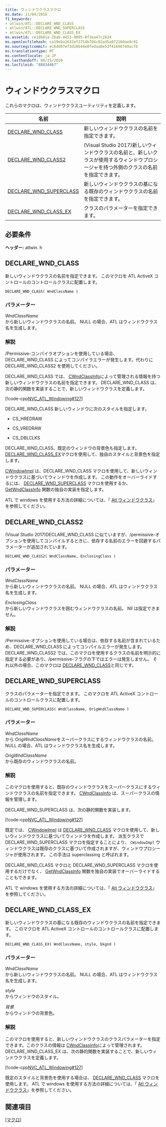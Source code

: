 ```yaml
---
title: ウィンドウクラスマクロ
ms.date: 11/04/2016
f1_keywords:
- atlwin/ATL::DECLARE_WND_CLASS
- atlwin/ATL::DECLARE_WND_SUPERCLASS
- atlwin/ATL::DECLARE_WND_CLASS_EX
ms.assetid: ce18681a-2bab-4453-9895-0f3ea47c2b24
ms.openlocfilehash: ca19eba1632ef3754b704c82ad5a872160ae0c91
ms.sourcegitcommit: ec6dd97ef3d10b44e0fedaa8e53f41696f49ac7b
ms.translationtype: MT
ms.contentlocale: ja-JP
ms.lasthandoff: 08/25/2020
ms.locfileid: "88834467"
---
```

# <a name="window-class-macros"></a>ウィンドウクラスマクロ

これらのマクロは、ウィンドウクラスユーティリティを定義します。

|名前|説明|
|-|-|
|[DECLARE_WND_CLASS](#declare_wnd_class)|新しいウィンドウクラスの名前を指定できます。|
|[DECLARE_WND_CLASS2](#declare_wnd_class2)|(Visual Studio 2017)新しいウィンドウクラスの名前と、新しいクラスが使用するウィンドウプロシージャを持つ外側のクラスの名前を指定できます。|
|[DECLARE_WND_SUPERCLASS](#declare_wnd_superclass)|新しいウィンドウクラスの基になる既存のウィンドウクラスの名前を指定できます。|
|[DECLARE_WND_CLASS_EX](#declare_wnd_class_ex)|クラスのパラメーターを指定できます。|

## <a name="requirements"></a>必要条件

**ヘッダー:** atlwin. h

## <a name="declare_wnd_class"></a><a name="declare_wnd_class"></a> DECLARE_WND_CLASS

新しいウィンドウクラスの名前を指定できます。 このマクロを ATL ActiveX コントロールのコントロールクラスに配置します。

```
DECLARE_WND_CLASS( WndClassName )
```

### <a name="parameters"></a>パラメーター

*WndClassName*<br/>
から新しいウィンドウクラスの名前。 NULL の場合、ATL はウィンドウクラス名を生成します。

### <a name="remarks"></a>解説

/Permissive-コンパイラオプションを使用している場合、DECLARE_WND_CLASS によってコンパイラエラーが発生します。代わりに DECLARE_WND_CLASS2 を使用してください。

DECLARE_WND_CLASS では、 [CWndClassInfo](cwndclassinfo-class.md)によって管理される情報を持つ新しいウィンドウクラスの名前を指定できます。 DECLARE_WND_CLASS は、次の静的関数を実装することで、新しいウィンドウクラスを定義します。

[!code-cpp[NVC_ATL_Windowing#127](../../atl/codesnippet/cpp/window-class-macros_1.cpp)]

DECLARE_WND_CLASS 新しいウィンドウに次のスタイルを指定します。

- CS_HREDRAW

- CS_VREDRAW

- CS_DBLCLKS

DECLARE_WND_CLASS、既定のウィンドウの背景色も指定します。 [DECLARE_WND_CLASS_EX](#declare_wnd_class_ex)マクロを使用して、独自のスタイルと背景色を指定します。

[CWindowImpl](cwindowimpl-class.md) は、DECLARE_WND_CLASS マクロを使用して、新しいウィンドウクラスに基づいてウィンドウを作成します。 この動作をオーバーライドするには、 [DECLARE_WND_SUPERCLASS](#declare_wnd_superclass) マクロを使用するか、 [GetWndClassInfo](cwindowimpl-class.md#getwndclassinfo) 関数の独自の実装を指定します。

ATL で windows を使用する方法の詳細については、「 [Atl ウィンドウクラス](../../atl/atl-window-classes.md)」を参照してください。

## <a name="declare_wnd_class2"></a><a name="declare_wnd_class2"></a> DECLARE_WND_CLASS2

(Visual Studio 2017)DECLARE_WND_CLASS に似ていますが、/permissive-オプションを使用してコンパイルするときに、依存する名前のエラーを回避するパラメーターが追加されています。

```
DECLARE_WND_CLASS2( WndClassName, EnclosingClass )
```

### <a name="parameters"></a>パラメーター

*WndClassName*<br/>
から新しいウィンドウクラスの名前。 NULL の場合、ATL はウィンドウクラス名を生成します。

*EnclosingClass*<br/>
から新しいウィンドウクラスを囲むウィンドウクラスの名前。 Nll は指定できません。

### <a name="remarks"></a>解説

/Permissive-オプションを使用している場合は、依存する名前が含まれているため、DECLARE_WND_CLASS によってコンパイルエラーが発生します。 DECLARE_WND_CLASS2 では、このマクロを使用するクラスの名前を明示的に指定する必要があり、/permissive-フラグの下ではエラーは発生しません。
それ以外の場合、このマクロは [DECLARE_WND_CLASS](#declare_wnd_class)と同じです。

## <a name="declare_wnd_superclass"></a><a name="declare_wnd_superclass"></a> DECLARE_WND_SUPERCLASS

クラスのパラメーターを指定できます。 このマクロを ATL ActiveX コントロールのコントロールクラスに配置します。

```
DECLARE_WND_SUPERCLASS( WndClassName, OrigWndClassName )
```

### <a name="parameters"></a>パラメーター

*WndClassName*<br/>
から *OrigWndClassName*をスーパークラスにするウィンドウクラスの名前。 NULL の場合、ATL はウィンドウクラス名を生成します。

*OrigWndClassName*<br/>
から既存のウィンドウクラスの名前。

### <a name="remarks"></a>解説

このマクロを使用すると、既存のウィンドウクラスをスーパークラスにするウィンドウクラスの名前を指定できます。 [CWndClassInfo](cwndclassinfo-class.md) は、スーパークラスの情報を管理します。

DECLARE_WND_SUPERCLASS は、次の静的関数を実装します。

[!code-cpp[NVC_ATL_Windowing#127](../../atl/codesnippet/cpp/window-class-macros_1.cpp)]

既定では、 [CWindowImpl](cwindowimpl-class.md) は [DECLARE_WND_CLASS](#declare_wnd_class) マクロを使用して、新しいウィンドウクラスに基づいてウィンドウを作成します。 派生クラスで DECLARE_WND_SUPERCLASS マクロを指定することにより、 `CWindowImpl` ウィンドウクラスは既存のクラスに基づいて作成されますが、ウィンドウプロシージャが使用されます。 この手法は superclassing と呼ばれます。

DECLARE_WND_CLASS マクロと DECLARE_WND_SUPERCLASS マクロを使用するだけでなく、 [GetWndClassInfo](cwindowimpl-class.md#getwndclassinfo) 関数を独自の実装でオーバーライドすることもできます。

ATL で windows を使用する方法の詳細については、「 [Atl ウィンドウクラス](../../atl/atl-window-classes.md)」を参照してください。

## <a name="declare_wnd_class_ex"></a><a name="declare_wnd_class_ex"></a> DECLARE_WND_CLASS_EX

新しいウィンドウクラスの基になる既存のウィンドウクラスの名前を指定できます。 このマクロを ATL ActiveX コントロールのコントロールクラスに配置します。

```
DECLARE_WND_CLASS_EX( WndClassName, style, bkgnd )
```

### <a name="parameters"></a>パラメーター

*WndClassName*<br/>
から新しいウィンドウクラスの名前。 NULL の場合、ATL はウィンドウクラス名を生成します。

*style*<br/>
からウィンドウのスタイル。

*背景*<br/>
からウィンドウの背景色。

### <a name="remarks"></a>解説

このマクロを使用すると、新しいウィンドウクラスのクラスパラメーターを指定できます。このクラスの情報は [CWndClassInfo](cwndclassinfo-class.md)によって管理されます。 DECLARE_WND_CLASS_EX は、次の静的関数を実装することで、新しいウィンドウクラスを定義します。

[!code-cpp[NVC_ATL_Windowing#127](../../atl/codesnippet/cpp/window-class-macros_1.cpp)]

既定のスタイルと背景色を使用する場合は、 [DECLARE_WND_CLASS](#declare_wnd_class) マクロを使用します。 ATL で windows を使用する方法の詳細については、「 [Atl ウィンドウクラス](../../atl/atl-window-classes.md)」を参照してください。

## <a name="see-also"></a>関連項目

[[マクロ]](atl-macros.md)
